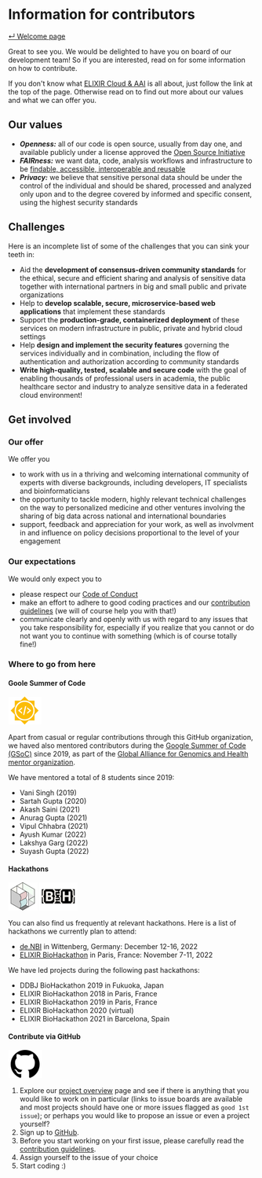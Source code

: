 # Information for contributors

[&#8629; Welcome page][welcome-page]

Great to see you. We would be delighted to have you on board of our development
team! So if you are interested, read on for some information on how to
contribute.

If you don't know what [ELIXIR Cloud & AAI][elixir-cloud] is all about, just
follow the link at the top of the page. Otherwise read on to find out more
about our values and what we can offer you.

## Our values

- **_Openness:_** all of our code is open source, usually from day one, and
  available publicly under a license approved the [Open Source Initiative][osi]
- **_FAIRness:_** we want data, code, analysis workflows and infrastructure to
  be [findable, accessible, interoperable and reusable][fair]
- **_Privacy:_** we believe that sensitive personal data should be under the
  control of the individual and should be shared, processed and analyzed only
  upon and to the degree covered by informed and specific consent, using the
  highest security standards

## Challenges

Here is an incomplete list of some of the challenges that you can sink your
teeth in:

- Aid the **development of consensus-driven community standards** for the
  ethical, secure and efficient sharing and analysis of sensitive data together
  with international partners in big and small public and private
  organizations
- Help to **develop scalable, secure, microservice-based web applications**
  that implement these standards
- Support the **production-grade, containerized deployment** of these services
  on modern infrastructure in public, private and hybrid cloud settings
- Help **design and implement the security features** governing the services
  individually and in combination, including the flow of authentication and
  authorization according to community standards
- **Write high-quality, tested, scalable and secure code** with the goal of
  enabling thousands of professional users in academia, the public healthcare
  sector and industry to analyze sensitive data in a federated cloud
  environment!

## Get involved

### Our offer

We offer you

- to work with us in a thriving and welcoming international
community of experts with diverse backgrounds, including developers, IT
specialists and bioinformaticians
- the opportunity to tackle modern, highly relevant technical challenges on
the way to personalized medicine and other ventures involving the sharing of
big data across national and international boundaries
- support, feedback and appreciation for your work, as well as involvment in
and influence on policy decisions proportional to the level of your
engagement

### Our expectations

We would only expect you to

- please respect our [Code of Conduct][code-of-conduct]
- make an effort to adhere to good coding practices and our [contribution
guidelines][contributing] (we will of course help you with that!)
- communicate clearly and openly with us with regard to any issues that you
take responsibility for, especially if you realize that you cannot or do not
want you to continue with something (which is of course totally fine!)

### Where to go from here

#### Goole Summer of Code

[![logo-gsoc][logo-gsoc]][gsoc]

Apart from casual or regular contributions through this GitHub organization,
we haved also mentored contributors during the [Google Summer of Code
(GSoC)][gsoc] since 2019, as part of the [Global Alliance for Genomics and Health][ga4gh]
[mentor organization][gsoc-ga4gh].

We have mentored a total of 8 students since 2019:
- Vani Singh (2019)
- Sartah Gupta (2020)
- Akash Saini (2021)
- Anurag Gupta (2021)
- Vipul Chhabra (2021)
- Ayush Kumar (2022)
- Lakshya Garg (2022)
- Suyash Gupta (2022)

#### Hackathons

[![logo-bh-ddbj][logo-bh-ddbj]][bh-ddbj]
[![logo-bh-elixir][logo-bh-elixir]][bh-elixir]

You can also find us frequently at relevant hackathons. Here is a list of
hackathons we currently plan to attend:

- [de.NBI][bh-denbi] in Wittenberg, Germany: December 12-16, 2022
- [ELIXIR BioHackathon][bh-elixir] in Paris, France: November 7-11, 2022

We have led projects during the following past hackathons:

- DDBJ BioHackathon 2019 in Fukuoka, Japan
- ELIXIR BioHackathon 2018 in Paris, France
- ELIXIR BioHackathon 2019 in Paris, France
- ELIXIR BioHackathon 2020 (virtual)
- ELIXIR BioHackathon 2021 in Barcelona, Spain

#### Contribute via GitHub

[![logo-github][logo-github]][github]

1. Explore our [project overview][elixir-cloud-projects] page and see if there
is anything that you would like to work on in particular (links to issue boards
are available and most projects should have one or more issues flagged as `good
1st issue`); or perhaps you would like to propose an issue or even a project
yourself?
2. Sign up to [GitHub][github].
3. Before you start working on your first issue, please carefully read the
[contribution guidelines][contributing].
4. Assign yourself to the issue of your choice
5. Start coding :)

[bh-ddbj]: <http://www.biohackathon.org/>
[bh-denbi]: <https://www.denbi.de/de-nbi-events/1454-biohackathon-germany>
[bh-elixir]: <https://www.biohackathon-europe.org/>
[cloud-computing]: <https://en.wikipedia.org/wiki/Cloud_computing>
[code-of-conduct]: CODE_OF_CONDUCT.md
[contributing]: resources/contributing_guidelines.md
[elixir-cloud]: <https://elixir-europe.github.io/cloud>
[elixir-cloud-projects]: resources/resources.md
[fair]: <https://www.go-fair.org/fair-principles/>
[ga4gh]: <https://www.ga4gh.org/>
[github]: <https://github.com/join>
[gsoc]: <https://summerofcode.withgoogle.com/>
[gsoc-2019-vani]: <https://gist.github.com/vaniisgh/02af3ab8233fb7b6ac9314df0c3716f7>
[gsoc-ga4gh]: <https://summerofcode.withgoogle.com/organizations/6274606475771904/>
[logo-bh-ddbj]: images/logo-bh-ddbj.png
[logo-bh-elixir]: images/logo-bh-elixir.png
[logo-github]: images/logo-github.png
[logo-gsoc]: images/logo-gsoc.png
[osi]: <https://opensource.org/>
[testribute]: <https://github.com/elixir-cloud-aai/TEStribute>
[welcome-page]: README.md

